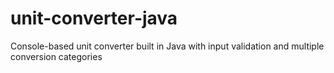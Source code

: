 # unit-converter-java
Console-based unit converter built in Java with input validation and multiple conversion categories
